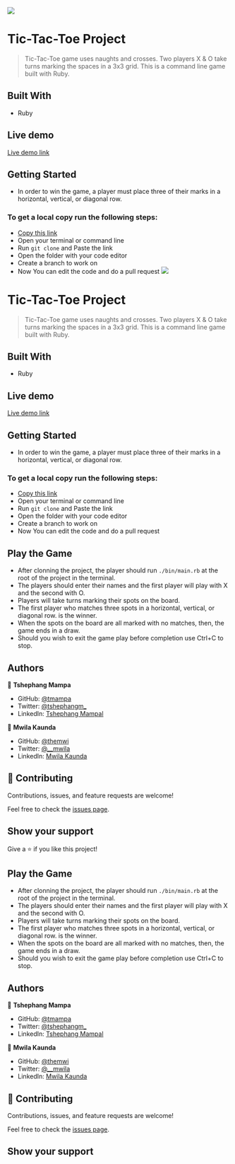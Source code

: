 ![](https://img.shields.io/badge/Microverse-blueviolet)

# Tic-Tac-Toe Project

> Tic-Tac-Toe game uses naughts and crosses. Two players X & O take turns marking the spaces in a 3x3 grid. This is a command line game built with Ruby.

## Built With

- Ruby

## Live demo

[Live demo link](https://replit.com/@tmampa/OOP-Project#README.md)

## Getting Started

- In order to win the game, a player must place three of their marks in a horizontal, vertical, or diagonal row.

### To get a local copy run the following steps:

- [Copy this link](https://github.com/tmampa/OOP-Project)
- Open your terminal or command line
- Run `git clone` and Paste the link
- Open the folder with your code editor
- Create a branch to work on
- Now You can edit the code and do a pull request
![](https://img.shields.io/badge/Microverse-blueviolet)

# Tic-Tac-Toe Project

> Tic-Tac-Toe game uses naughts and crosses. Two players X & O take turns marking the spaces in a 3x3 grid. This is a command line game built with Ruby.

## Built With

- Ruby

## Live demo

[Live demo link](https://replit.com/@tmampa/OOP-Project#README.md)

## Getting Started

- In order to win the game, a player must place three of their marks in a horizontal, vertical, or diagonal row.

### To get a local copy run the following steps:

- [Copy this link](https://github.com/tmampa/OOP-Project)
- Open your terminal or command line
- Run `git clone` and Paste the link
- Open the folder with your code editor
- Create a branch to work on
- Now You can edit the code and do a pull request

## Play the Game

- After clonning the project, the player should run `./bin/main.rb` at the root of the project in the terminal.
- The players should enter their names and the first player will play with X and the second with O.
- Players will take turns marking their spots on the board.
- The first player who matches three spots in a horizontal, vertical, or diagonal row. is the winner.
- When the spots on the board are all marked with no matches, then, the game ends in a draw.
- Should you wish to exit the game play before completion use Ctrl+C to stop.

## Authors

👤 **Tshephang Mampa**

- GitHub: [@tmampa](https://github.com/tmampa)
- Twitter: [@tshephangm_](https://twitter.com/tshephangm_)
- LinkedIn: [Tshephang Mampal](https://www.linkedin.com/in/zeenatlawal/)

👤 **Mwila Kaunda**

- GitHub: [@themwi](https://github.com/themwi)
- Twitter: [@__mwila](https://twitter.com/__mwila)
- LinkedIn: [Mwila Kaunda](https://www.linkedin.com/in/mwila-kaunda-5479b2168)

## 🤝 Contributing

Contributions, issues, and feature requests are welcome!

Feel free to check the [issues page](https://github.com/tmampa/OOP-Project/issues).

## Show your support

Give a ⭐️ if you like this project!
## Play the Game

- After clonning the project, the player should run `./bin/main.rb` at the root of the project in the terminal.
- The players should enter their names and the first player will play with X and the second with O.
- Players will take turns marking their spots on the board.
- The first player who matches three spots in a horizontal, vertical, or diagonal row. is the winner.
- When the spots on the board are all marked with no matches, then, the game ends in a draw.
- Should you wish to exit the game play before completion use Ctrl+C to stop.

## Authors

👤 **Tshephang Mampa**

- GitHub: [@tmampa](https://github.com/tmampa)
- Twitter: [@tshephangm_](https://twitter.com/tshephangm_)
- LinkedIn: [Tshephang Mampal](https://www.linkedin.com/in/zeenatlawal/)

👤 **Mwila Kaunda**

- GitHub: [@themwi](https://github.com/themwi)
- Twitter: [@__mwila](https://twitter.com/__mwila)
- LinkedIn: [Mwila Kaunda](https://www.linkedin.com/in/mwila-kaunda-5479b2168)

## 🤝 Contributing

Contributions, issues, and feature requests are welcome!

Feel free to check the [issues page](https://github.com/tmampa/OOP-Project/issues).

## Show your support
